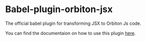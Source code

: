 # Babel-plugin-orbiton-jsx

The official babel plugin for transforming JSX to Orbiton Js code.


You can find the documentaion on how to use this plugin [here](https://orbitonjs.github.io/docs/jsx-in-orbiton). 
